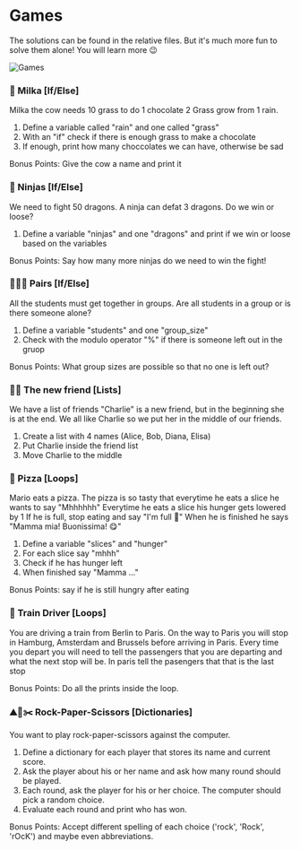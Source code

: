 # Games

The solutions can be found in the relative files. But it's much more fun to solve them alone! You will learn more 😉

![Games](https://images.unsplash.com/photo-1545558014-8692077e9b5c?ixlib=rb-1.2.1&ixid=eyJhcHBfaWQiOjEyMDd9&auto=format&fit=crop&w=1500&q=80)

### 🐄 Milka [If/Else]

Milka the cow needs 10 grass to do 1 chocolate
2 Grass grow from 1 rain.

1. Define a variable called "rain" and one called "grass"
2. With an "if" check if there is enough grass to make a chocolate
3. If enough, print how many choccolates we can have, otherwise be sad

Bonus Points: Give the cow a name and print it

### 🤺 Ninjas [If/Else]

We need to fight 50 dragons.
A ninja can defat 3 dragons.
Do we win or loose?

1. Define a variable "ninjas" and one "dragons" and print if we win or loose based on the variables

Bonus Points: Say how many more ninjas do we need to win the fight!

### 👨‍👧‍👧 Pairs [If/Else]

All the students must get together in groups.
Are all students in a group or is there someone alone?

1. Define a variable "students" and one "group_size"
2. Check with the modulo operator "%" if there is someone left out in the gruop

Bonus Points: What group sizes are possible so that no one is left out?

### 🙎‍♀️ The new friend [Lists]

We have a list of friends
"Charlie" is a new friend, but in the beginning she is at the end.
We all like Charlie so we put her in the middle of our friends.

1. Create a list with 4 names (Alice, Bob, Diana, Elisa)
2. Put Charlie inside the friend list
3. Move Charlie to the middle

### 🍕 Pizza [Loops]

Mario eats a pizza.
The pizza is so tasty that everytime he eats a slice he wants to say "Mhhhhhh"
Everytime he eats a slice his hunger gets lowered by 1
If he is full, stop eating and say "I'm full 🤤"
When he is finished he says "Mamma mia! Buonissima! 😋"

1. Define a variable "slices" and "hunger"
2. For each slice say "mhhh"
3. Check if he has hunger left
4. When finished say "Mamma ..."

Bonus Points: say if he is still hungry after eating

### 🚂 Train Driver [Loops]

You are driving a train from Berlin to Paris.
On the way to Paris you will stop in Hamburg, Amsterdam and Brussels before arriving in Paris.
Every time you depart you will need to tell the passengers that you are departing and what the next stop will be.
In paris tell the pasengers that that is the last stop

Bonus Points: Do all the prints inside the loop.


### ⛰📃✂️ Rock-Paper-Scissors [Dictionaries]

You want to play rock-paper-scissors against the computer.

1. Define a dictionary for each player that stores its name and current score.
2. Ask the player about his or her name and ask how many round should be played.
3. Each round, ask the player for his or her choice. The computer should pick a random choice.
4. Evaluate each round and print who has won.

Bonus Points: Accept different spelling of each choice ('rock', 'Rock', 'rOcK') and maybe even abbreviations.
